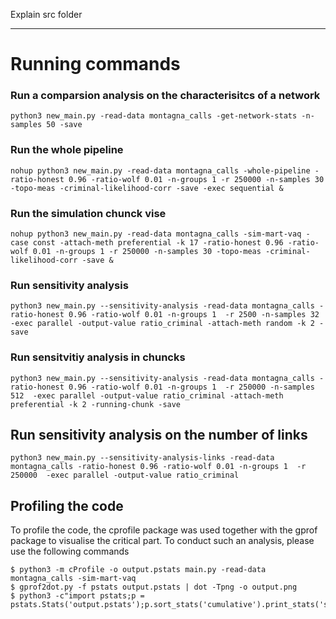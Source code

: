 Explain src folder



---
# Running commands
### Run a comparsion analysis on the characterisitcs of a network
    python3 new_main.py -read-data montagna_calls -get-network-stats -n-samples 50 -save


### Run the whole pipeline
    nohup python3 new_main.py -read-data montagna_calls -whole-pipeline -ratio-honest 0.96 -ratio-wolf 0.01 -n-groups 1 -r 250000 -n-samples 30 -topo-meas -criminal-likelihood-corr -save -exec sequential &


### Run the simulation chunck vise
    nohup python3 new_main.py -read-data montagna_calls -sim-mart-vaq -case const -attach-meth preferential -k 17 -ratio-honest 0.96 -ratio-wolf 0.01 -n-groups 1 -r 250000 -n-samples 30 -topo-meas -criminal-likelihood-corr -save &

### Run sensitivity analysis
    python3 new_main.py --sensitivity-analysis -read-data montagna_calls -ratio-honest 0.96 -ratio-wolf 0.01 -n-groups 1  -r 2500 -n-samples 32  -exec parallel -output-value ratio_criminal -attach-meth random -k 2 -save

### Run sensitvitiy analysis in chuncks
    python3 new_main.py --sensitivity-analysis -read-data montagna_calls -ratio-honest 0.96 -ratio-wolf 0.01 -n-groups 1  -r 250000 -n-samples 512  -exec parallel -output-value ratio_criminal -attach-meth preferential -k 2 -running-chunk -save

## Run sensitivity analysis on the number of links
    python3 new_main.py --sensitivity-analysis-links -read-data montagna_calls -ratio-honest 0.96 -ratio-wolf 0.01 -n-groups 1  -r 250000  -exec parallel -output-value ratio_criminal

## Profiling the code

To profile the code, the cprofile package was used together with the gprof package to visualise the critical part. To conduct such an analysis, please use the following commands

    $ python3 -m cProfile -o output.pstats main.py -read-data montagna_calls -sim-mart-vaq
    $ gprof2dot.py -f pstats output.pstats | dot -Tpng -o output.png
    $ python3 -c"import pstats;p = pstats.Stats('output.pstats');p.sort_stats('cumulative').print_stats('simulators')"
